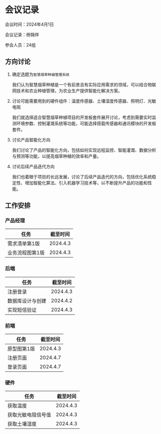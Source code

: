 # 会议记录

会议时间：2024年4月1日

会议记录：杨锦烨

参会人员：24组

## 方向讨论

1. 确定选题为`智慧烟草种植管理系统`

   ​		我们认为智慧烟草种植是一个有前景且有实际应用需求的领域，可以结合物联网技术和农业种植管理，为农业生产提供智能化解决方案。

2. 讨论可能需要用到的硬件组件：温度传感器、土壤湿度传感器、照明灯、光敏电阻

   ​		我们就选择适合智慧烟草种植项目的开发板套件展开讨论，考虑到需要实时监测环境参数、控制灌溉系统等功能，可能选择搭载传感器和通讯模块的开发板套件。

3. 讨论产品智能化方向

   ​		我们讨论了产品的智能化方向，包括如何实现远程监控、智能灌溉、数据分析与预测等功能，以提高烟草种植的效率和产量。

4. 讨论后续产品迭代方向

   ​		我们也着眼于项目的长远发展，讨论了后续产品迭代的方向，包括优化系统稳定性、增加智能化算法、引入机器学习技术等，以不断提升产品的功能和性能。

## 工作安排

### 产品经理

| 任务            | 截至时间 |
| --------------- | -------- |
| 需求清单第1版   | 2024.4.3 |
| 业务流程图第1版 | 2024.4.3 |

### 后端

| 任务             | 截至时间 |
| ---------------- | -------- |
| 注册登录         | 2024.4.3 |
| 数据库设计与创建 | 2024.4.2 |
| 实现短信验证     | 2024.4.3 |

### 前端

| 任务        | 截至时间 |
| ----------- | -------- |
| 原型图第1版 | 2024.4.3 |
| 注册页面    | 2024.4.7 |
| 登录页面    | 2024.4.7 |

### 硬件

| 任务               | 截至时间 |
| ------------------ | -------- |
| 获取温度           | 2024.4.3 |
| 获取光敏电阻信号值 | 2024.4.3 |
| 获取土壤湿度       | 2024.4.3 |